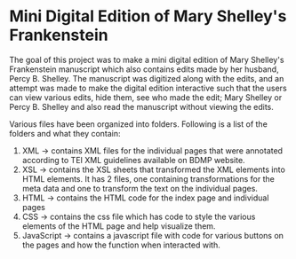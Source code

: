 # Mini Digital Edition of Mary Shelley's Frankenstein

The goal of this project was to make a mini digital edition of Mary Shelley's Frankenstein manuscript which also contains edits made by her husband, Percy B. Shelley. The manuscript was digitized along with the edits, and an attempt was made to make the digital edition interactive such that the users can view various edits, hide them, see who made the edit; Mary Shelley or Percy B. Shelley and also read the manuscript without viewing the edits.

Various files have been organized into folders. Following is a list of the folders and what they contain:

1. XML  	  -> contains XML files for the individual pages that were annotated according to TEI XML guidelines available on BDMP website.
2. XSL  	  -> contains the XSL sheets that transformed the XML elements into HTML elements. It has 2 files, one containing transformations for the meta data and one to transform the text on the individual pages.
3. HTML 	  -> contains the HTML code for the index page and individual pages 
4. CSS  	  -> contains the css file which has code to style the various elements of the HTML page and help visualize them.
5. JavaScript -> contains a javascript file with code for various buttons on the pages and how the function when interacted with. 
